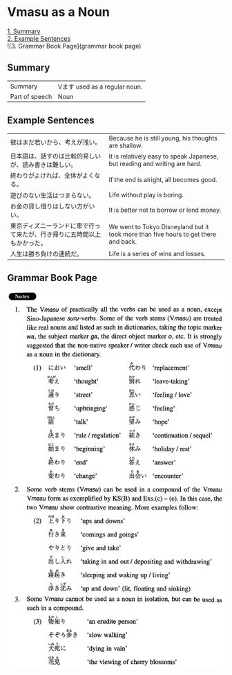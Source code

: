 # Vmasu as a Noun

[1. Summary](#summary)<br>
[2. Example Sentences](#example-sentences)<br>
![3. Grammar Book Page](grammar book page)<br>


## Summary

<table><tr>   <td>Summary</td>   <td>Vます used as a regular noun.</td></tr><tr>   <td>Part of speech</td>   <td>Noun</td></tr></table>

## Example Sentences

<table><tr>   <td>彼はまだ若いから、考えが浅い。</td>   <td>Because he is still young, his thoughts are shallow.</td></tr><tr>   <td>日本語は、話すのは比較的易しいが、読み書きは難しい。</td>   <td>It is relatively easy to speak Japanese, but reading and writing are hard.</td></tr><tr>   <td>終わりがよければ、全体がよくなる。</td>   <td>If the end is alright, all becomes good.</td></tr><tr>   <td>遊びのない生活はつまらない。</td>   <td>Life without play is boring.</td></tr><tr>   <td>お金の貸し借りはしない方がいい。</td>   <td>It is better not to borrow or lend money.</td></tr><tr>   <td>東京ディズニーランドに車で行って来たが、行き帰りに五時間以上もかかった。</td>   <td>We went to Tokyo Disneyland but it took more than five hours to get there and back.</td></tr><tr>   <td>人生は勝ち負けの連続だ。</td>   <td>Life is a series of wins and losses.</td></tr></table>

## Grammar Book Page

![](../img/IntermediateVますAsANoun.png)

